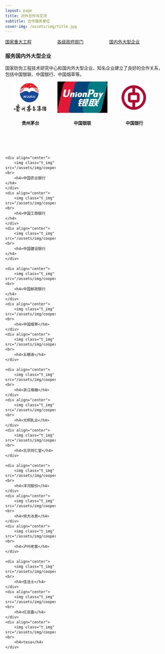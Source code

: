```yaml
---
layout: page
title: 对外合作与交流
subtitle: 合作服务单位
cover-img: /assets/img/title.jpg
---
```

<!--
 * @Author: Conghao Wong
 * @Date: 2023-03-08 19:13:03
 * @LastEditors: Conghao Wong
 * @LastEditTime: 2023-03-12 09:59:23
 * @Description: file content
 * @Github: https://cocoon2wong.github.io
 * Copyright 2023 Conghao Wong, All Rights Reserved.
-->

<style>
    .t_grid {
        display: grid;
        grid-template-columns: 32% 32% 32%;
        grid-gap: 60px 1%;
    }

    .t_img {
        height: 100px;
    }
</style>

<link rel="stylesheet" type="text/css" href="/assets/css/user.css">

<div class="t_grid">
    <a class="btn btn-info btn-lg get-started-btn btn_dark" href="/cooperations/services_index">国家重大工程</a>
    <a class="btn btn-info btn-lg get-started-btn btn_dark" href="/cooperations/services_1">各级政府部门</a>
    <a class="btn btn-info btn-lg get-started-btn btn_selected" href="/cooperations/services_2">国内外大型企业</a>
</div>

### 服务国内外大型企业

国家防伪工程技术研究中心和国内外大型企业、知名企业建立了良好的合作关系，包括中国银联、中国银行、中国烟草等。

<div class="t_grid">
    <div align="center">
        <img class="t_img" src="/assets/img/cooperations/services/2/1.png"><br>
        <h4>贵州茅台</h4>
    </div>
    <div align="center">
        <img class="t_img" src="/assets/img/cooperations/services/2/2.png"><br>
        <h4>中国银联</h4>
    </div>
    <div align="center">
        <img class="t_img" src="/assets/img/cooperations/services/2/3.jpeg"><br>
        <h4>中国银行</h4>
    </div>
    
    <div align="center">
        <img class="t_img" src="/assets/img/cooperations/services/2/4.png"><br>
        <h4>中国农业银行</h4>
    </div>
    <div align="center">
        <img class="t_img" src="/assets/img/cooperations/services/2/5.png"><br>
        <h4>中国工商银行</h4>
    </div>
    <div align="center">
        <img class="t_img" src="/assets/img/cooperations/services/2/6.png"><br>
        <h4>中国建设银行</h4>
    </div>
    
    <div align="center">
        <img class="t_img" src="/assets/img/cooperations/services/2/7.png"><br>
        <h4>中国邮政银行</h4>
    </div>
    <div align="center">
        <img class="t_img" src="/assets/img/cooperations/services/2/8.png"><br>
        <h4>中国烟草</h4>
    </div>
    <div align="center">
        <img class="t_img" src="/assets/img/cooperations/services/2/9.png"><br>
        <h4>五粮液</h4>
    </div>

    <div align="center">
        <img class="t_img" src="/assets/img/cooperations/services/2/10.png"><br>
        <h4>浙江维融</h4>
    </div>
    <div align="center">
        <img class="t_img" src="/assets/img/cooperations/services/2/11.png"><br>
        <h4>光明乳业</h4>
    </div>
    <div align="center">
        <img class="t_img" src="/assets/img/cooperations/services/2/12.png"><br>
        <h4>北京同仁堂</h4>
    </div>
    
    <div align="center">
        <img class="t_img" src="/assets/img/cooperations/services/2/13.png"><br>
        <h4>洋河股份</h4>
    </div>
    <div align="center">
        <img class="t_img" src="/assets/img/cooperations/services/2/14.png"><br>
        <h4>恒大冰泉</h4>
    </div>
    <div align="center">
        <img class="t_img" src="/assets/img/cooperations/services/2/15.png"><br>
        <h4>泸州老窖</h4>
    </div>
    
    <div align="center">
        <img class="t_img" src="/assets/img/cooperations/services/2/16.png"><br>
        <h4>佳洁士</h4>
    </div>
    <div align="center">
        <img class="t_img" src="/assets/img/cooperations/services/2/17.png"><br>
        <h4>红双喜</h4>
    </div>
    <div align="center">
        <img class="t_img" src="/assets/img/cooperations/services/2/18.png"><br>
        <h4>tesa</h4>
    </div>
</div>

